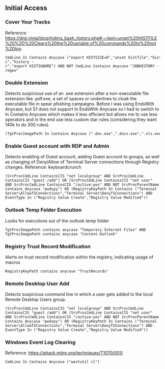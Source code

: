 ## Initial Access

### Cover Your Tracks

Reference: https://digi.ninja/blog/hiding_bash_history.php#:~:text=unset%20HISTFILE%20%2D%20Clears%20the%20variable,of%20commands%20to%20not%20log.

```
CmdLine In Contains Anycase ("export HISTSIZE=0","unset histfile","history -c","history -r","export HISTIGNORE") AND NOT CmdLine Contains Anycase "JOBHISTORY -regex"
```

### Double Extension

Detects suspicious use of an .exe extension after a non-executable file extension like .pdf.exe, a set of spaces or underlines to cloak the executable file in spear phishing campaigns. Before I was using EndsWith Anycase, but S1 does not support In EndsWith Anycase so I had to switch to In Contains Anycase which makes it less efficient but allows me to use less operators and in the end use less custom star rules (considering they want 140k to do 300 rules).

```
(TgtProcImagePath In Contains Anycase (".doc.exe",".docx.exe",".xls.exe",".xlsx.exe",".ppt.exe",".pptx.exe",".rtf.exe",".pdf.exe",".txt.exe","      .exe","______.exe"))
```

### Enable Guest account with RDP and Admin

Detects enabling of Guest account, adding Guest account to groups, as well as changing of Deny/Allow of Terminal Server connections through Registry changes.
Reference: keyboardcrunch

```
(SrcProcCmdLine ContainsCIS "net localgroup" AND SrcProcCmdLine ContainsCIS "guest /add") OR (SrcProcCmdLine ContainsCIS "net user" AND SrcProcCmdLine ContainsCIS "/active:yes" AND NOT SrcProcParentName Contains Anycase "pwdspy") OR (RegistryKeyPath In Contains ("Terminal Server\AllowTSConnections","Terminal Server\DenyTSConnections") AND EventType In ("Registry Value Create","Registry Value Modified"))
```

### Outlook Temp Folder Execution

Looks for executions out of the outlook temp folder

```
TgtProcImagePath contains anycase "Temporary Internet Files" AND TgtProcImagePath contains anycase "Content.Outlook"
```

### Registry Trust Record Modification

Alerts on trust record modification within the registry, indicating usage of macros

```
RegistryKeyPath contains anycase "TrustRecords"
```

### Remote Desktop User Add

Detects suspicious command line in which a user gets added to the local Remote Desktop Users group.

```
(SrcProcCmdLine ContainsCIS "net localgroup" AND SrcProcCmdLine ContainsCIS "guest /add") OR (SrcProcCmdLine ContainsCIS "net user" AND SrcProcCmdLine ContainsCIS "/active:yes" AND NOT SrcProcParentName Contains Anycase "pwdspy") OR (RegistryKeyPath In Contains ("Terminal Server\AllowTSConnections","Terminal Server\DenyTSConnections") AND EventType In ("Registry Value Create","Registry Value Modified"))
```

### Windows Event Log Clearing

Reference: https://attack.mitre.org/techniques/T1070/001/

```
CmdLine In Contains Anycase ("wevtutil cl")
```
